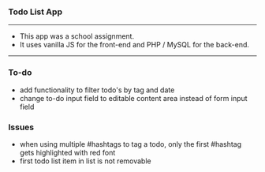 ### Todo List App 
---
- This app was a school assignment. 
- It uses vanilla JS for the front-end and PHP / MySQL for the back-end.
---
### To-do
- add functionality to filter todo's by tag and date
- change to-do input field to editable content area instead of form input field
### Issues
- when using multiple #hashtags to tag a todo, only the first #hashtag gets highlighted with red font
- first todo list item in list is not removable 


